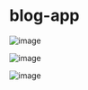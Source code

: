 # blog-app

![image](https://user-images.githubusercontent.com/70442725/188646867-5de95aed-f7e7-42a7-8d8d-114b864652de.png)

![image](https://user-images.githubusercontent.com/70442725/188646990-56b139ba-0e1e-4e60-b750-4fb9956ce5c6.png)

![image](https://user-images.githubusercontent.com/70442725/188647334-c98715d1-55de-40eb-980f-c9b14dddda2a.png)
